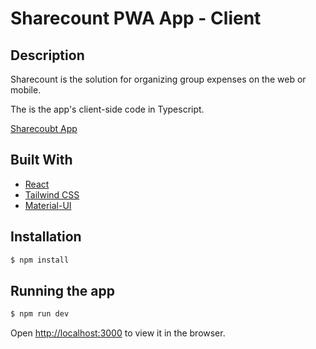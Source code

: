 # Sharecount PWA App - Client

## Description
Sharecount is the solution for organizing group expenses on the web or mobile.<br>

The is the app's client-side code in Typescript.

[Sharecoubt App](https://sharecount-client.herokuapp.com/)


## Built With
- [React](https://reactjs.org/)
- [Tailwind CSS](https://tailwindcss.com/)
- [Material-UI](https://mui.com/)


## Installation
```bash
$ npm install
```


## Running the app
```bash
$ npm run dev
```

Open [http://localhost:3000](http://localhost:3000) to view it in the browser.
